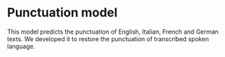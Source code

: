 # Punctuation model

This model predicts the punctuation of English, Italian, French and German texts. We developed it to restore the punctuation of transcribed spoken language.